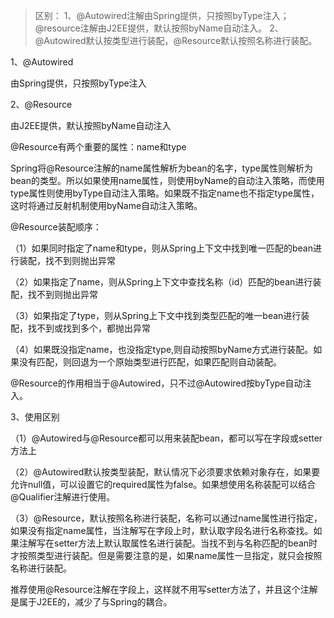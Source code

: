 > 区别：
> 1、@Autowired注解由Spring提供，只按照byType注入；@resource注解由J2EE提供，默认按照byName自动注入。
> 2、@Autowired默认按类型进行装配，@Resource默认按照名称进行装配。

1、@Autowired

由Spring提供，只按照byType注入

2、@Resource

由J2EE提供，默认按照byName自动注入

@Resource有两个重要的属性：name和type

Spring将@Resource注解的name属性解析为bean的名字，type属性则解析为bean的类型。所以如果使用name属性，则使用byName的自动注入策略，而使用type属性则使用byType自动注入策略。如果既不指定name也不指定type属性，这时将通过反射机制使用byName自动注入策略。

@Resource装配顺序：

（1）如果同时指定了name和type，则从Spring上下文中找到唯一匹配的bean进行装配，找不到则抛出异常

（2）如果指定了name，则从Spring上下文中查找名称（id）匹配的bean进行装配，找不到则抛出异常

（3）如果指定了type，则从Spring上下文中找到类型匹配的唯一bean进行装配，找不到或找到多个，都抛出异常

（4）如果既没指定name，也没指定type,则自动按照byName方式进行装配。如果没有匹配，则回退为一个原始类型进行匹配，如果匹配则自动装配。

@Resource的作用相当于@Autowired，只不过@Autowired按byType自动注入。

3、使用区别

（1）@Autowired与@Resource都可以用来装配bean，都可以写在字段或setter方法上

（2）@Autowired默认按类型装配，默认情况下必须要求依赖对象存在，如果要允许null值，可以设置它的required属性为false。如果想使用名称装配可以结合@Qualifier注解进行使用。

（3）@Resource，默认按照名称进行装配，名称可以通过name属性进行指定，如果没有指定name属性，当注解写在字段上时，默认取字段名进行名称查找。如果注解写在setter方法上默认取属性名进行装配。当找不到与名称匹配的bean时才按照类型进行装配。但是需要注意的是，如果name属性一旦指定，就只会按照名称进行装配。

推荐使用@Resource注解在字段上，这样就不用写setter方法了，并且这个注解是属于J2EE的，减少了与Spring的耦合。